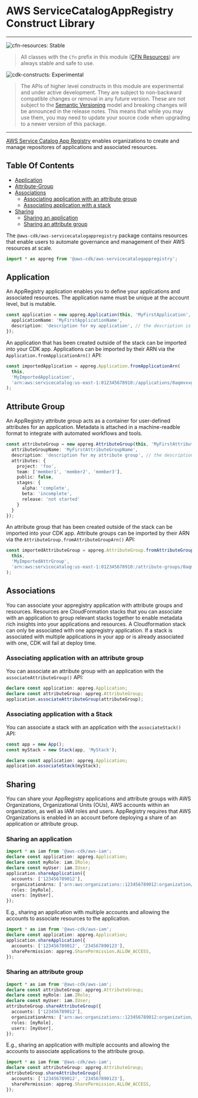 # AWS ServiceCatalogAppRegistry Construct Library
<!--BEGIN STABILITY BANNER-->

---

![cfn-resources: Stable](https://img.shields.io/badge/cfn--resources-stable-success.svg?style=for-the-badge)

> All classes with the `Cfn` prefix in this module ([CFN Resources]) are always stable and safe to use.
>
> [CFN Resources]: https://docs.aws.amazon.com/cdk/latest/guide/constructs.html#constructs_lib

![cdk-constructs: Experimental](https://img.shields.io/badge/cdk--constructs-experimental-important.svg?style=for-the-badge)

> The APIs of higher level constructs in this module are experimental and under active development.
> They are subject to non-backward compatible changes or removal in any future version. These are
> not subject to the [Semantic Versioning](https://semver.org/) model and breaking changes will be
> announced in the release notes. This means that while you may use them, you may need to update
> your source code when upgrading to a newer version of this package.

---

<!--END STABILITY BANNER-->

[AWS Service Catalog App Registry](https://docs.aws.amazon.com/servicecatalog/latest/adminguide/appregistry.html) 
enables organizations to create and manage repositores of applications and associated resources.

## Table Of Contents

- [Application](#application)
- [Attribute-Group](#attribute-group)
- [Associations](#associations)
  - [Associating application with an attribute group](#attribute-group-association)
  - [Associating application with a stack](#resource-association)
- [Sharing](#sharing)
  - [Sharing an application](#sharing-an-application)
  - [Sharing an attribute group](#sharing-an-attribute-group)

The `@aws-cdk/aws-servicecatalogappregistry` package contains resources that enable users to automate governance and management of their AWS resources at scale.

```ts nofixture
import * as appreg from '@aws-cdk/aws-servicecatalogappregistry';
```

## Application

An AppRegistry application enables you to define your applications and associated resources.
The application name must be unique at the account level, but is mutable.

```ts
const application = new appreg.Application(this, 'MyFirstApplication', {
  applicationName: 'MyFirstApplicationName', 
  description: 'description for my application', // the description is optional
});
```

An application that has been created outside of the stack can be imported into your CDK app.
Applications can be imported by their ARN via the `Application.fromApplicationArn()` API:

```ts
const importedApplication = appreg.Application.fromApplicationArn(
  this,
  'MyImportedApplication',
  'arn:aws:servicecatalog:us-east-1:012345678910:/applications/0aqmvxvgmry0ecc4mjhwypun6i',
);
```

## Attribute Group

An AppRegistry attribute group acts as a container for user-defined attributes for an application.
Metadata is attached in a machine-readble format to integrate with automated workflows and tools.

```ts
const attributeGroup = new appreg.AttributeGroup(this, 'MyFirstAttributeGroup', {
  attributeGroupName: 'MyFirstAttributeGroupName', 
  description: 'description for my attribute group', // the description is optional,
  attributes: {
    project: 'foo',
    team: ['member1', 'member2', 'member3'],
    public: false,
    stages: {
      alpha: 'complete',
      beta: 'incomplete',
      release: 'not started'
    }
  }
});
```

An attribute group that has been created outside of the stack can be imported into your CDK app.
Attribute groups can be imported by their ARN via the `AttributeGroup.fromAttributeGroupArn()` API:

```ts
const importedAttributeGroup = appreg.AttributeGroup.fromAttributeGroupArn(
  this,
  'MyImportedAttrGroup',
  'arn:aws:servicecatalog:us-east-1:012345678910:/attribute-groups/0aqmvxvgmry0ecc4mjhwypun6i',
);
```

## Associations

You can associate your appregistry application with attribute groups and resources.
Resources are CloudFormation stacks that you can associate with an application to group relevant
stacks together to enable metadata rich insights into your applications and resources.
A Cloudformation stack can only be associated with one appregistry application.
If a stack is associated with multiple applications in your app or is already associated with one,
CDK will fail at deploy time. 

### Associating application with an attribute group

You can associate an attribute group with an application with the `associateAttributeGroup()` API:

```ts
declare const application: appreg.Application;
declare const attributeGroup: appreg.AttributeGroup;
application.associateAttributeGroup(attributeGroup);
```

### Associating application with a Stack

You can associate a stack with an application with the `associateStack()` API:

```ts
const app = new App();
const myStack = new Stack(app, 'MyStack');

declare const application: appreg.Application;
application.associateStack(myStack);
```

## Sharing

You can share your AppRegistry applications and attribute groups with AWS Organizations, Organizational Units (OUs), AWS accounts within an organization, as well as IAM roles and users. AppRegistry requires that AWS Organizations is enabled in an account before deploying a share of an application or attribute group.

### Sharing an application

```ts
import * as iam from '@aws-cdk/aws-iam';
declare const application: appreg.Application;
declare const myRole: iam.IRole;
declare const myUser: iam.IUser;
application.shareApplication({
  accounts: ['123456789012'],
  organizationArns: ['arn:aws:organizations::123456789012:organization/o-my-org-id'],
  roles: [myRole],
  users: [myUser],
});
```

E.g., sharing an application with multiple accounts and allowing the accounts to associate resources to the application.

```ts
import * as iam from '@aws-cdk/aws-iam';
declare const application: appreg.Application;
application.shareApplication({
  accounts: ['123456789012', '234567890123'],
  sharePermission: appreg.SharePermission.ALLOW_ACCESS,
});
```

### Sharing an attribute group

```ts
import * as iam from '@aws-cdk/aws-iam';
declare const attributeGroup: appreg.AttributeGroup;
declare const myRole: iam.IRole;
declare const myUser: iam.IUser;
attributeGroup.shareAttributeGroup({
  accounts: ['123456789012'],
  organizationArns: ['arn:aws:organizations::123456789012:organization/o-my-org-id'],
  roles: [myRole],
  users: [myUser],
});
```

E.g., sharing an application with multiple accounts and allowing the accounts to associate applications to the attribute group.

```ts
import * as iam from '@aws-cdk/aws-iam';
declare const attributeGroup: appreg.AttributeGroup;
attributeGroup.shareAttributeGroup({
  accounts: ['123456789012', '234567890123'],
  sharePermission: appreg.SharePermission.ALLOW_ACCESS,
});
```
